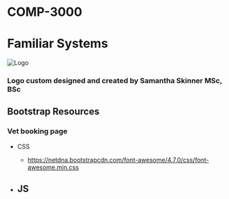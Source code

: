 # COMP-3000
# Familiar Systems
 ![Logo](https://user-images.githubusercontent.com/44809906/165974517-d705fe65-19ed-4df8-961e-7bdcad5c07c8.png)
### Logo custom designed and created by Samantha Skinner MSc, BSc


## Bootstrap Resources
### Vet booking page
- CSS
    - https://netdna.bootstrapcdn.com/font-awesome/4.7.0/css/font-awesome.min.css

- JS
    - 
